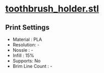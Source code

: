 # [toothbrush_holder.stl](https://github.com/syki66/binary/blob/master/3D-modelings/toothbrush_holder.stl)

## Print Settings

- Material : PLA
- Resolution: -
- Nossle : -
- Infill : 15%
- Supports: No
- Brim Line Count : -
